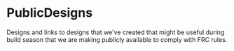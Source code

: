 # PublicDesigns
Designs and links to designs that we've created that might be useful during build season that we are making publicly available to comply with FRC rules.

